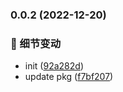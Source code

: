 ### 0.0.2 (2022-12-20)

### 🧹 细节变动

- init ([92a282d](https://github.com/BosenY/diff-image/commit/92a282d953e2087c6e8b73ae1a391ed6ff95de1c))
- update pkg ([f7bf207](https://github.com/BosenY/diff-image/commit/f7bf207480da2b8f46002d359566350e54f11dec))
